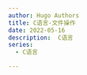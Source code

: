 ```yaml
---
author: Hugo Authors
title: C语言-文件操作
date: 2022-05-16
description:  C语言
series:
  - C语言

---
```

```

```
<!--more-->
